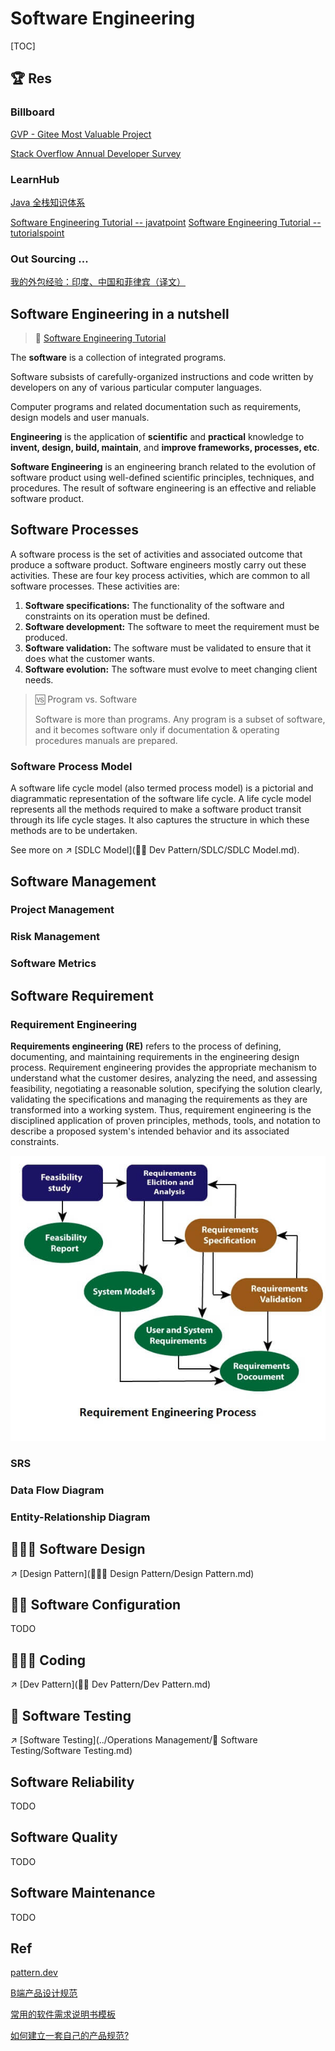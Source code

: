 # Software Engineering

[TOC]

## 🏆 Res

### Billboard
[GVP - Gitee Most Valuable Project](https://gitee.com/gvp)

[Stack Overflow Annual Developer Survey](https://insights.stackoverflow.com/survey)


### LearnHub
[Java 全栈知识体系](https://pdai.tech)

[Software Engineering Tutorial -- javatpoint](https://www.javatpoint.com/software-engineering)
[Software Engineering Tutorial -- tutorialspoint](https://www.tutorialspoint.com/software_engineering/index.htm)


### Out Sourcing ...

[我的外包经验：印度、中国和菲律宾（译文）](https://www.ruanyifeng.com/blog/2020/02/software-outsourcing.html)



## Software Engineering in a nutshell
> 🔗 [Software Engineering Tutorial](https://www.javatpoint.com/software-engineering)

The **software** is a collection of integrated programs.

Software subsists of carefully-organized instructions and code written by developers on any of various particular computer languages.

Computer programs and related documentation such as requirements, design models and user manuals.

**Engineering** is the application of **scientific** and **practical** knowledge to **invent, design, build, maintain**, and **improve frameworks, processes, etc**.

**Software Engineering** is an engineering branch related to the evolution of software product using well-defined scientific principles, techniques, and procedures. The result of software engineering is an effective and reliable software product.



## Software Processes
A software process is the set of activities and associated outcome that produce a software product. Software engineers mostly carry out these activities. These are four key process activities, which are common to all software processes. These activities are:

1. **Software specifications:** The functionality of the software and constraints on its operation must be defined.
2. **Software development:** The software to meet the requirement must be produced.
3. **Software validation:** The software must be validated to ensure that it does what the customer wants.
4. **Software evolution:** The software must evolve to meet changing client needs.

> 🆚 Program vs. Software
>
> Software is more than programs. Any program is a subset of software, and it becomes software only if documentation & operating procedures manuals are prepared.



### Software Process Model
A software life cycle model (also termed process model) is a pictorial and diagrammatic representation of the software life cycle. A life cycle model represents all the methods required to make a software product transit through its life cycle stages. It also captures the structure in which these methods are to be undertaken.

See more on ↗️ [SDLC Model](👷🏻 Dev Pattern/SDLC/SDLC Model.md).



## Software Management
### Project Management



### Risk Management



### Software Metrics



## Software Requirement
### Requirement Engineering
**Requirements engineering (RE)** refers to the process of defining, documenting, and maintaining requirements in the engineering design process. Requirement engineering provides the appropriate mechanism to understand what the customer desires, analyzing the need, and assessing feasibility, negotiating a reasonable solution, specifying the solution clearly, validating the specifications and managing the requirements as they are transformed into a working system. Thus, requirement engineering is the disciplined application of proven principles, methods, tools, and notation to describe a proposed system's intended behavior and its associated constraints.

![Requirement Engineering](../../Assets/Pics/requirement-engineering.jpg)



### SRS



### Data Flow Diagram



### Entity-Relationship Diagram



## 👩🏻‍🎨 Software Design

↗️ [Design Pattern](👩🏻‍🎨 Design Pattern/Design Pattern.md) 

## 👷🏻 Software Configuration

TODO

## 🧑🏽‍💻 Coding

↗️ [Dev Pattern](👷🏻 Dev Pattern/Dev Pattern.md) 



## 🧪 Software Testing

↗️ [Software Testing](../Operations Management/🧪 Software Testing/Software Testing.md) 

## Software Reliability

TODO

## Software Quality

TODO

## Software Maintenance

TODO



## Ref
[Software Engineering Tutorial]: https://www.javatpoint.com/software-engineering

[pattern.dev](https://www.patterns.dev/posts/#rendering-patterns)

[B端产品设计规范](https://cloud.tencent.com/developer/article/1807553)

[常用的软件需求说明书模板](https://zhuanlan.zhihu.com/p/85037211)

[如何建立一套自己的产品规范?](https://zhuanlan.zhihu.com/p/60867626)
